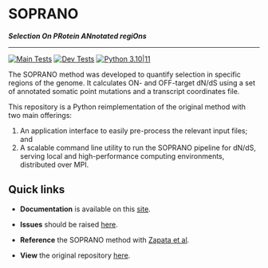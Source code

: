 # SOPRANO

**_Selection On PRotein ANnotated regiOns_**

***

[![Main Tests](https://github.com/instituteofcancerresearch/SOPRANO/actions/workflows/main_tests.yml/badge.svg)](https://github.com/instituteofcancerresearch/SOPRANO/actions/workflows/main_tests.yml)
[![Dev Tests](https://github.com/instituteofcancerresearch/SOPRANO/actions/workflows/dev_tests.yml/badge.svg)](https://github.com/instituteofcancerresearch/SOPRANO/actions/workflows/dev_tests.yml)
[![Python 3.10|11](https://img.shields.io/badge/Python-3.10_|_3.11-blue.svg)](https://img.shields.io/badge/Python-3.10_|_3.11-blue.svg)

The SOPRANO method was developed to quantify selection in specific regions of
the genome.
It calculates ON- and OFF-target dN/dS
using a set of annotated somatic point mutations and a transcript coordinates
file.

This repository is a Python reimplementation of the original method with two
main offerings:

1) An application interface to easily pre-process the relevant input files; and
2) A scalable command line utility to run the SOPRANO pipeline for dN/dS,
serving local and high-performance computing environments, distributed over
MPI.

## Quick links

- **Documentation** is available on this [site](https://instituteofcancerresearch.github.io/SOPRANO/).

- **Issues** should be raised
[here](https://github.com/instituteofcancerresearch/SOPRANO/issues).

- **Reference** the SOPRANO method with [Zapata et al](https://www.researchgate.net/publication/369116811_Immune_selection_determines_tumor_antigenicity_and_influences_response_to_checkpoint_inhibitors).

- **View** the original repository [here](https://github.com/luisgls/SOPRANO).
